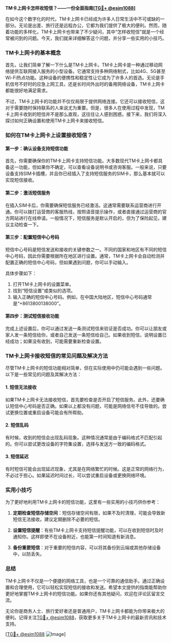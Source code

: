 **TM卡上网卡怎样收短信？——一份全面指南[[TG💪+ @esim1088](https://t.me/s/esim1088)]**

在如今这个数字化的时代，TM卡上网卡已经成为许多人日常生活中不可或缺的一部分。无论是出差、旅行还是远程办公，它都为我们提供了极大的便利。然而，随着功能的多样化，TM卡上网卡也带来了不少疑问，其中“怎样收短信”就是一个经常被问到的问题。今天，我们就来详细解答这个问题，并分享一些实用的小技巧。

### TM卡上网卡的基本概念

首先，让我们简单了解一下什么是TM卡上网卡。TM卡上网卡是一种通过移动网络提供互联网接入服务的小型设备。它通常支持多种网络制式，比如4G、5G甚至Wi-Fi热点功能。这种设备的便携性和稳定性让它成为了许多人的首选。无论是手机信号不好时的应急上网工具，还是长时间外出时的备用网络设备，TM卡上网卡都能很好地满足需求。

不过，TM卡上网卡的功能并不仅仅局限于提供网络连接。它还可以接收短信，这对于需要随时保持联系的人来说尤为重要。但是，很多人在使用过程中发现，TM卡上网卡收到的短信并不是那么直观，这往往让人感到困惑。接下来，我们将深入探讨如何正确设置和使用TM卡上网卡来接收短信。

### 如何在TM卡上网卡上设置接收短信？

#### 第一步：确认设备支持短信功能

首先，你需要确保你的TM卡上网卡支持短信功能。大多数现代TM卡上网卡都具备这一功能，但如果你不确定，可以查看设备说明书或咨询客服。一般来说，只要设备支持SIM卡插槽，并且你已经插入了支持短信服务的SIM卡，那么基本就可以实现短信接收。

#### 第二步：激活短信服务

在插入SIM卡后，你需要确保短信服务已经激活。这通常需要联系运营商进行开通。你可以拨打运营商的客服热线，按照语音提示操作，或者直接通过运营商的官方网站进行在线申请。一般情况下，短信服务是默认开启的，但为了保险起见，建议主动检查一下。

#### 第三步：配置短信中心号码

短信中心号码是短信发送和接收的关键参数之一。不同的国家和地区有不同的短信中心号码，因此你需要根据所在地区进行设置。通常，TM卡上网卡会自动检测并配置正确的短信中心号码，但如果遇到问题，你可以手动输入。

具体步骤如下：
1. 打开TM卡上网卡的设置菜单。
2. 找到“短信设置”或类似的选项。
3. 输入正确的短信中心号码。例如，在中国大陆地区，短信中心号码通常是“+8613800138000”。

#### 第四步：测试短信接收功能

完成上述设置后，你可以通过发送一条测试短信来验证是否成功。你可以让朋友或家人发一条短信给你，或者自己发送一条短信给自己。如果收到短信，说明设置已经成功；如果没有收到，可能需要重新检查设置。

### TM卡上网卡接收短信的常见问题及解决方法

尽管TM卡上网卡的短信功能相对简单，但在实际使用中仍可能会遇到一些问题。以下是一些常见的问题及其解决方法：

#### 1. 短信无法接收

如果TM卡上网卡无法接收短信，首先要检查是否开启了短信服务。此外，还要确认短信中心号码是否正确。如果以上都没有问题，可能是网络信号不佳导致的。尝试更换位置或重启设备可能会有所帮助。

#### 2. 短信乱码

有时候，收到的短信会出现乱码现象。这种情况通常是由于编码格式不匹配引起的。你可以尝试更改设备的字符集设置，选择与发送方一致的编码格式。

#### 3. 短信延迟

有时短信可能会出现延迟现象，尤其是在网络繁忙的时候。这是正常的网络行为，不必过于担心。如果延迟时间过长，可以尝试重启设备或更换网络环境。

### 实用小技巧

为了更好地利用TM卡上网卡的短信功能，这里有一些实用的小技巧供你参考：

1. **定期检查短信存储空间**：短信存储空间有限，如果不及时清理，可能会导致新短信无法接收。建议定期删除不必要的短信。

2. **设置短信提醒**：有些TM卡上网卡支持短信提醒功能，可以在收到短信时及时通知你。这样即使不在设备附近，也能第一时间知道有新消息。

3. **备份重要短信**：对于重要的短信内容，可以将其备份到云端或其他存储设备中，以防丢失。

### 总结

TM卡上网卡不仅是一个便捷的网络工具，也是一个可靠的通信助手。通过正确设置和合理使用，它可以轻松实现短信的接收和发送。希望本文提供的指南能帮助你更好地掌握TM卡上网卡的短信功能。如果你还有其他疑问，欢迎在评论区留言交流。

无论你是商务人士、旅行爱好者还是普通用户，TM卡上网卡都能为你带来极大的便利。记得关注[TG💪+ @esim1088](https://t.me/s/esim1088)，获取更多关于TM卡上网卡的最新资讯和技术支持。

[[TG💪+ @esim1088](https://t.me/s/esim1088) ![Image](https://i.postimg.cc/4NQfJmqS/Snipaste-2025-05-13-00-14-12.png)]
